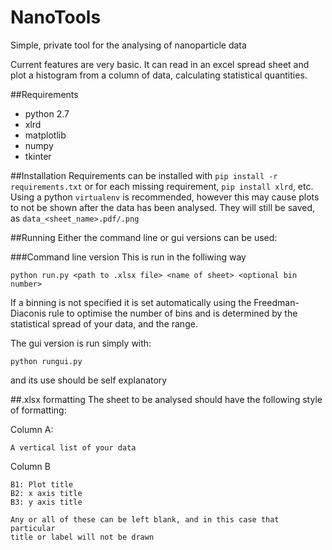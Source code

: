# NanoTools
Simple, private tool for the analysing of nanoparticle data

Current features are very basic. It can read in an excel spread sheet and plot a histogram from a column of data, 
calculating statistical quantities.

##Requirements
- python 2.7
- xlrd
- matplotlib
- numpy
- tkinter

##Installation
Requirements can be installed with
`pip install -r requirements.txt`
or for each missing requirement,
`pip install xlrd`,
etc. Using a python `virtualenv` is recommended, however this may cause plots to not be shown after the data
has been analysed. They will still be saved, as `data_<sheet_name>.pdf/.png`

##Running
Either the command line or gui versions can be used:

###Command line version
This is run in the folliwing way 

```
python run.py <path to .xlsx file> <name of sheet> <optional bin number>
```

If a binning is not specified it is set automatically using the Freedman-Diaconis rule 
to optimise the number of bins and is determined by the statistical spread of your data, and the range. 

The gui version is run simply with:
```
python rungui.py
```
and its use should be self explanatory


##.xlsx formatting
The sheet to be analysed should have the following style of formatting:

Column A:

    A vertical list of your data

    
Column B

    B1: Plot title
    B2: x axis title
    B3: y axis title
        
    Any or all of these can be left blank, and in this case that particular
    title or label will not be drawn





